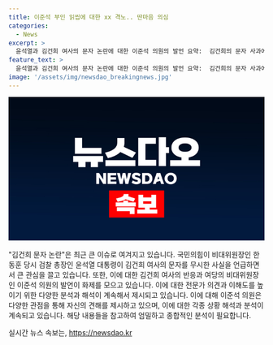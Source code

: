 ```yaml
---
title: 이준석 부인 읽씹에 대한 xx 격노.. 딴마음 의심
categories:
  - News
excerpt: >
  윤석열과 김건희 여사의 문자 논란에 대한 이준석 의원의 발언 요약:  김건희의 문자 사과에 한동훈의 반응은 이상한 것으로 보임. 윤석열의 격노도 이해하기 어려움. 김건희의 선택을 의심하거나 미묘한 표현과 메시지는 혼란을 야기하기 쉬움. 한동훈의 댓글팀 의심에 대해서도 의외의 무반응은 이상함. 한동훈의 행동이 너무 공무원적이고 체리따봉 문자 논란 역시 다소 부적절한 대응으로 비춰짐. 정치를 대국적으로 하자며 권력을 잡는 것이 중요하다는 메시지를 전하려는 의미.
feature_text: >
  윤석열과 김건희 여사의 문자 논란에 대한 이준석 의원의 발언 요약:  김건희의 문자 사과에 한동훈의 반응은 이상한 것으로 보임. 윤석열의 격노도 이해하기 어려움. 김건희의 선택을 의심하거나 미묘한 표현과 메시지는 혼란을 야기하기 쉬움. 한동훈의 댓글팀 의심에 대해서도 의외의 무반응은 이상함. 한동훈의 행동이 너무 공무원적이고 체리따봉 문자 논란 역시 다소 부적절한 대응으로 비춰짐. 정치를 대국적으로 하자며 권력을 잡는 것이 중요하다는 메시지를 전하려는 의미.
image: '/assets/img/newsdao_breakingnews.jpg'
---
```


<p><img src="/assets/img/newsdao_breakingnews.jpg" alt="cryptoinkorea 속보" /></p>

<p>"김건희 문자 논란"은 최근 큰 이슈로 여겨지고 있습니다. 국민의힘이 비대위원장인 한동훈 당시 검찰 총장인 윤석열 대통령이 김건희 여사의 문자를 무시한 사실을 언급하면서 큰 관심을 끌고 있습니다. 또한, 이에 대한 김건희 여사의 반응과 여당의 비대위원장인 이준석 의원의 발언이 화제를 모으고 있습니다. 이에 대한 전문가 의견과 이해도를 높이기 위한 다양한 분석과 해석이 계속해서 제시되고 있습니다. 이에 대해 이준석 의원은 다양한 관점을 통해 자신의 견해를 제시하고 있으며, 이에 대한 각종 상황 해석과 분석이 계속되고 있습니다. 해당 내용들을 참고하여 엄밀하고 종합적인 분석이 필요합니다.</p>
실시간 뉴스 속보는, <a href="https://newsdao.kr" rel="dofollow">https://newsdao.kr</a>


